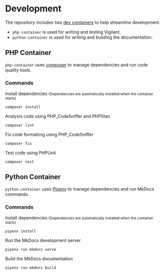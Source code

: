 # Development

The repository includes two [dev containers](https://containers.dev/) to help streamline development.

* `php-container` is used for writing and testing Vigilant.
* `python-container` is used for writing and building the documentation.

## PHP Container

`php-container` uses [composer](https://getcomposer.org/) to manage dependencies and run code quality tools.

### Commands

Install dependencies
<small>(Dependencies are automatically installed when the container starts)</small>
```
composer install
```

Analysis code using PHP_CodeSniffer and PHPStan
```
composer lint
```

Fix code formatting using PHP_CodeSniffer
```
composer fix
```

Test code using PHPUnit
```
composer test
```

## Python Container

`python-container` uses [Pipenv](https://pipenv.pypa.io/) to manage dependencies and run MkDocs commands.

### Commands

Install dependencies
<small>(Dependencies are automatically installed when the container starts)</small>
```
pipenv install
```

Run the MkDocs development server
```
pipenv run mkdocs serve
```

Build the MkDocs documentation
```
pipenv run mkdocs build
```
